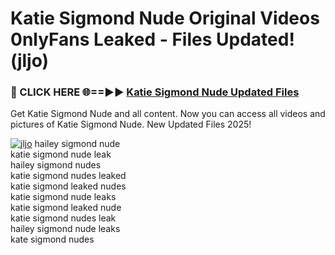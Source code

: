 # Katie Sigmond Nude Original Videos 0nlyFans Leaked - Files Updated! (jljo)

<h3>🔴 CLICK HERE 🌐==►► <a href="https://tinyurl.com/52m3yx9h" rel="nofollow">Katie Sigmond Nude Updated Files</a></h3>

Get Katie Sigmond Nude and all content. Now you can access all videos and pictures of Katie Sigmond Nude. New Updated Files 2025!

[![jljo](https://i.imgur.com/TnHtlc8.gif)](https://tinyurl.com/52m3yx9h)
hailey sigmond nude<br>
katie sigmond nude leak<br>
hailey sigmond nudes<br>
katie sigmond nudes leaked<br>
katie sigmond leaked nudes<br>
katie sigmond nude leaks<br>
katie sigmond leaked nude<br>
katie sigmond nudes leak<br>
hailey sigmond nude leaks<br>
kate sigmond nudes